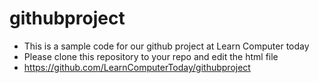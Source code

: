 # githubproject
- This is a sample code for our github project at Learn Computer today
- Please clone this repository to your repo and edit the html file
- https://github.com/LearnComputerToday/githubproject
